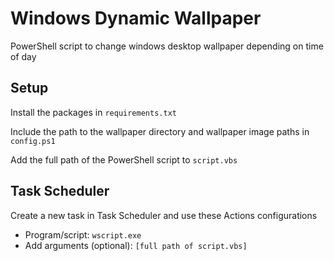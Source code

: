 # Windows Dynamic Wallpaper
PowerShell script to change windows desktop wallpaper depending on time of day

## Setup
Install the packages in `requirements.txt`

Include the path to the wallpaper directory and wallpaper image paths in `config.ps1`

Add the full path of the PowerShell script to `script.vbs`

## Task Scheduler
Create a new task in Task Scheduler and use these Actions configurations
- Program/script: `wscript.exe`
- Add arguments (optional): `[full path of script.vbs]`
